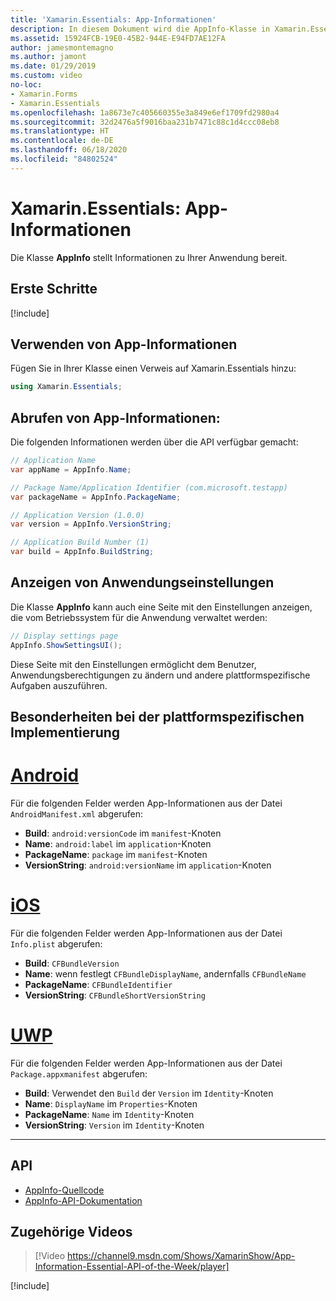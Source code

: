 ```yaml
---
title: 'Xamarin.Essentials: App-Informationen'
description: In diesem Dokument wird die AppInfo-Klasse in Xamarin.Essentials beschrieben, die Informationen zu Ihrer Anwendung bereitstellt. Sie macht beispielsweise den Namen und die Version der App verfügbar.
ms.assetid: 15924FCB-19E0-45B2-944E-E94FD7AE12FA
author: jamesmontemagno
ms.author: jamont
ms.date: 01/29/2019
ms.custom: video
no-loc:
- Xamarin.Forms
- Xamarin.Essentials
ms.openlocfilehash: 1a8673e7c405660355e3a849e6ef1709fd2980a4
ms.sourcegitcommit: 32d2476a5f9016baa231b7471c88c1d4ccc08eb8
ms.translationtype: HT
ms.contentlocale: de-DE
ms.lasthandoff: 06/18/2020
ms.locfileid: "84802524"
---
```

# <a name="xamarinessentials-app-information"></a>Xamarin.Essentials: App-Informationen

Die Klasse **AppInfo** stellt Informationen zu Ihrer Anwendung bereit.

## <a name="get-started"></a>Erste Schritte

[!include[](~/essentials/includes/get-started.md)]

## <a name="using-appinfo"></a>Verwenden von App-Informationen

Fügen Sie in Ihrer Klasse einen Verweis auf Xamarin.Essentials hinzu:

```csharp
using Xamarin.Essentials;
```

## <a name="obtaining-application-information"></a>Abrufen von App-Informationen:

Die folgenden Informationen werden über die API verfügbar gemacht:

```csharp
// Application Name
var appName = AppInfo.Name;

// Package Name/Application Identifier (com.microsoft.testapp)
var packageName = AppInfo.PackageName;

// Application Version (1.0.0)
var version = AppInfo.VersionString;

// Application Build Number (1)
var build = AppInfo.BuildString;
```

## <a name="displaying-application-settings"></a>Anzeigen von Anwendungseinstellungen

Die Klasse **AppInfo** kann auch eine Seite mit den Einstellungen anzeigen, die vom Betriebssystem für die Anwendung verwaltet werden:

```csharp
// Display settings page
AppInfo.ShowSettingsUI();
```

Diese Seite mit den Einstellungen ermöglicht dem Benutzer, Anwendungsberechtigungen zu ändern und andere plattformspezifische Aufgaben auszuführen.

## <a name="platform-implementation-specifics"></a>Besonderheiten bei der plattformspezifischen Implementierung

# <a name="android"></a>[Android](#tab/android)

Für die folgenden Felder werden App-Informationen aus der Datei `AndroidManifest.xml` abgerufen:

- **Build**: `android:versionCode` im `manifest`-Knoten
- **Name**: `android:label` im `application`-Knoten
- **PackageName**: `package` im `manifest`-Knoten
- **VersionString**: `android:versionName` im `application`-Knoten

# <a name="ios"></a>[iOS](#tab/ios)

Für die folgenden Felder werden App-Informationen aus der Datei `Info.plist` abgerufen:

- **Build**: `CFBundleVersion`
- **Name**: wenn festlegt `CFBundleDisplayName`, andernfalls `CFBundleName`
- **PackageName**: `CFBundleIdentifier`
- **VersionString**: `CFBundleShortVersionString`

# <a name="uwp"></a>[UWP](#tab/uwp)

Für die folgenden Felder werden App-Informationen aus der Datei `Package.appxmanifest` abgerufen:

- **Build**: Verwendet den `Build` der `Version` im `Identity`-Knoten
- **Name**: `DisplayName` im `Properties`-Knoten
- **PackageName**: `Name` im `Identity`-Knoten
- **VersionString**: `Version` im `Identity`-Knoten

--------------

## <a name="api"></a>API

- [AppInfo-Quellcode](https://github.com/xamarin/Essentials/tree/main/Xamarin.Essentials/AppInfo)
- [AppInfo-API-Dokumentation](xref:Xamarin.Essentials.AppInfo)

## <a name="related-video"></a>Zugehörige Videos

> [!Video https://channel9.msdn.com/Shows/XamarinShow/App-Information-Essential-API-of-the-Week/player]

[!include[](~/essentials/includes/xamarin-show-essentials.md)]
